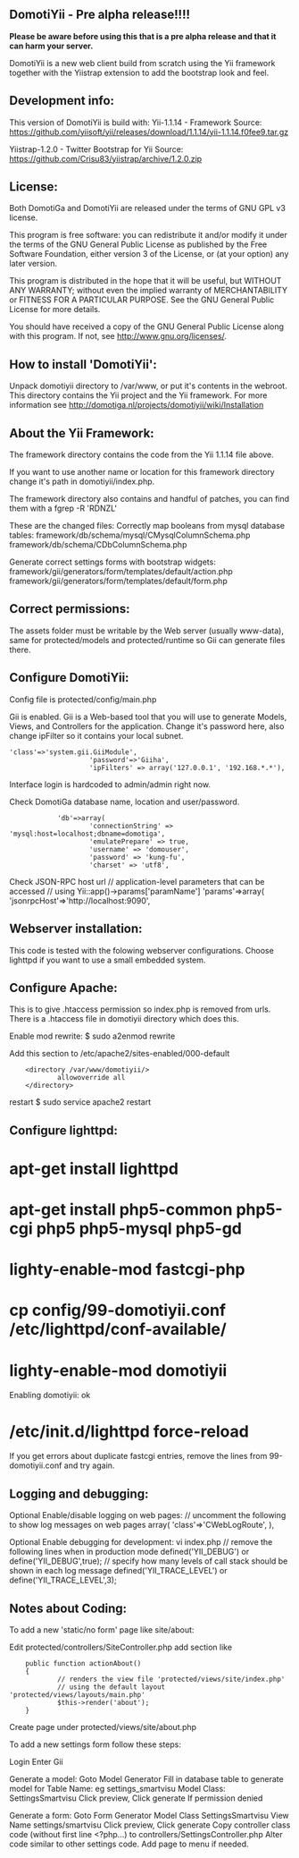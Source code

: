 DomotiYii - Pre alpha release!!!!
---------------------------------


**Please be aware before using this that is a pre alpha release and that it can harm your server.**


DomotiYii is a new web client build from scratch using the Yii framework together with the Yiistrap extension to add the bootstrap look and feel.



Development info:
----------------
This version of DomotiYii is build with:
Yii-1.1.14 - Framework
Source: https://github.com/yiisoft/yii/releases/download/1.1.14/yii-1.1.14.f0fee9.tar.gz

Yiistrap-1.2.0 - Twitter Bootstrap for Yii
Source: https://github.com/Crisu83/yiistrap/archive/1.2.0.zip


License:
-------
Both DomotiGa and DomotiYii are released under the terms of GNU GPL v3 license.

This program is free software: you can redistribute it and/or modify
it under the terms of the GNU General Public License as published by
the Free Software Foundation, either version 3 of the License, or
(at your option) any later version.

This program is distributed in the hope that it will be useful,
but WITHOUT ANY WARRANTY; without even the implied warranty of
MERCHANTABILITY or FITNESS FOR A PARTICULAR PURPOSE. See the
GNU General Public License for more details.

You should have received a copy of the GNU General Public License
along with this program. If not, see http://www.gnu.org/licenses/.


How to install 'DomotiYii':
-------------------
Unpack domotiyii directory to /var/www, or put it's contents in the webroot.
This directory contains the Yii project and the Yii framework. For more information see http://domotiga.nl/projects/domotiyii/wiki/Installation


About the Yii Framework:
-------------
The framework directory contains the code from the Yii 1.1.14 file above.

If you want to use another name or location for this framework directory
change it's path in domotiyii/index.php.

The framework directory also contains and handful of patches, you can find them with a fgrep -R 'RDNZL'

These are the changed files:
Correctly map booleans from mysql database tables:
framework/db/schema/mysql/CMysqlColumnSchema.php
framework/db/schema/CDbColumnSchema.php

Generate correct settings forms with bootstrap widgets:
framework/gii/generators/form/templates/default/action.php
framework/gii/generators/form/templates/default/form.php


Correct permissions:
-------------------
The assets folder must be writable by the Web server (usually www-data), same for protected/models and protected/runtime
so Gii can generate files there.


Configure DomotiYii:
-------------------
Config file is protected/config/main.php

Gii is enabled.
Gii is a Web-based tool that you will use to generate Models, Views, and Controllers for the application. 
Change it's password here, also change ipFilter so it contains your local subnet.

    'class'=>'system.gii.GiiModule',
                        'password'=>'Giiha',
                        'ipFilters' => array('127.0.0.1', '192.168.*.*'),

Interface login is hardcoded to admin/admin right now.

Check DomotiGa database name, location and user/password.

                'db'=>array(
                        'connectionString' => 'mysql:host=localhost;dbname=domotiga',
                        'emulatePrepare' => true,
                        'username' => 'domouser',
                        'password' => 'kung-fu',
                        'charset' => 'utf8',

Check JSON-RPC host url
        // application-level parameters that can be accessed
        // using Yii::app()->params['paramName']
        'params'=>array(
                'jsonrpcHost'=>'http://localhost:9090',


Webserver installation:
----------------------

This code is tested with the folowing webserver configurations.
Choose lighttpd if you want to use a small embedded system.


Configure Apache:
----------------

This is to give .htaccess permission so index.php is removed from urls.
There is a .htaccess file in domotiyii directory which does this.

Enable mod rewrite:
$ sudo a2enmod rewrite

Add this section to /etc/apache2/sites-enabled/000-default

        <directory /var/www/domotiyii/>
                allowoverride all
        </directory>

restart
$ sudo service apache2 restart


Configure lighttpd:
------------------

# apt-get install lighttpd
# apt-get install php5-common php5-cgi php5 php5-mysql php5-gd

# lighty-enable-mod fastcgi-php

# cp config/99-domotiyii.conf /etc/lighttpd/conf-available/

# lighty-enable-mod domotiyii
Enabling domotiyii: ok

# /etc/init.d/lighttpd force-reload
If you get errors about duplicate fastcgi entries, remove the lines from 99-domotiyii.conf and try again.


Logging and debugging:
---------------------

Optional Enable/disable logging on web pages:
                             // uncomment the following to show log messages on web pages
                                array(
                                        'class'=>'CWebLogRoute',
                                ),


Optional Enable debugging for development:
vi index.php
// remove the following lines when in production mode
defined('YII_DEBUG') or define('YII_DEBUG',true);
// specify how many levels of call stack should be shown in each log message
defined('YII_TRACE_LEVEL') or define('YII_TRACE_LEVEL',3);


Notes about Coding:
------------------

To add a new 'static/no form' page like site/about:

Edit protected/controllers/SiteController.php
add section like

        public function actionAbout()
        {
                // renders the view file 'protected/views/site/index.php'
                // using the default layout 'protected/views/layouts/main.php'
                $this->render('about');
        }

Create page under protected/views/site/about.php

To add a new settings form follow these steps:

Login
Enter Gii

Generate a model:
Goto Model Generator
Fill in database table to generate model for
Table Name:
eg settings_smartvisu
Model Class:
SettingsSmartvisu
Click preview, Click generate
If permission denied

Generate a form:
Goto Form Generator
Model Class
SettingsSmartvisu
View Name
settings/smartvisu
Click preview, Click generate
Copy controller class code (without first line <?php...) to controllers/SettingsController.php
Alter code similar to other settings code.
Add page to menu if needed.

